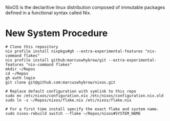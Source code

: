 NixOS is the declaritive linux distribution composed of immutable packages defined in a functional syntax called Nix.

# New System Procedure

```
# Clone this repository 
nix profile install nixpkgs#gh --extra-experimental-features "nix-command flakes"
nix profile install github:marcuswhybrow/git --extra-experimental-features "nix-command flakes"
mkdir ~/Repos
cd ~/Repos
gh auth login
git clone git@github.com:marcuswhybrow/nixos.git

# Replace default configuration with symlink to this repo
sudo mv /etc/nixos/configuration.nix /etc/nixos/configuration.nix.old
sudo ln -s ~/Repos/nixos/flake.nix /etc/nixos/flake.nix

# For a first time install specify the exact flake and system name.
sudo nixos-rebuild switch --flake ~/Repos/nixos#SYSTEM_NAME

```
